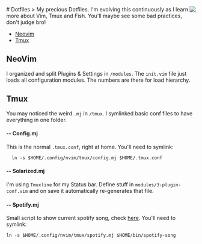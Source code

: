<img src="http://i.imgur.com/MGJ4Xg7t.png" align="right" />
# Dotfiles
> My precious Dotfiles. I'm evolving this continuously as I learn more about Vim, Tmux and Fish. You'll maybe see some bad practices, don't judge bro!

- [Neovim](#neovim)
- [Tmux](#tmux)


## NeoVim

I organized and split Plugins & Settings in `/modules`.
The `init.vim` file just loads all configuration modules.
The numbers are there for load hierarchy.

## Tmux

You may noticed the weird `.mj` in `/tmux`. I symlinked basic conf files
to have everything in one folder.

#### -- Config.mj

This is the normal `.tmux.conf`, right at home. You'll need to symlink:

```
  ln -s $HOME/.config/nvim/tmux/config.mj $HOME/.tmux.conf
```

#### -- Solarized.mj

I'm using `Tmuxline` for my Status bar. Define stuff in `modules/3-plugin-conf.vim`
and on save it automatically re-generates that file.

#### -- Spotify.mj

Small script to show current spotify song, check [here](tmux/spotify.mj). You'll need to symlink:

```
ln -s $HOME/.config/nvim/tmux/spotify.mj $HOME/bin/spotify-song
```
